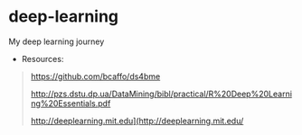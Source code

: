 # deep-learning
My deep learning journey

*  Resources:  
>https://github.com/bcaffo/ds4bme 
>
>http://pzs.dstu.dp.ua/DataMining/bibl/practical/R%20Deep%20Learning%20Essentials.pdf
>
>http://deeplearning.mit.edu](http://deeplearning.mit.edu/
